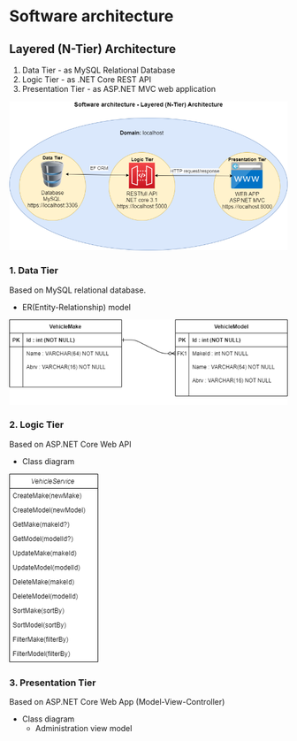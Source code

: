 # Software architecture
## Layered (N-Tier) Architecture
  1. Data Tier - as MySQL Relational Database
  2. Logic Tier - as .NET Core REST API
  3. Presentation Tier - as ASP.NET MVC web application

![Software architecture](./images/software-architecture.png)

### 1. Data Tier
Based on MySQL relational database.
  * ER(Entity-Relationship) model

  ![Software architecture](./images/entity-relations.png)

### 2. Logic Tier
Based on ASP.NET Core Web API
  * Class diagram

  ![Software architecture](./images/logic-class-diagram.png)

### 3. Presentation Tier
Based on ASP.NET Core Web App (Model-View-Controller)
  * Class diagram
    * Administration view model 
